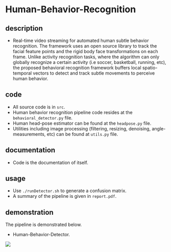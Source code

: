 # Human-Behavior-Recognition

## description
- Real-time video streaming for automated human subtle behavior recognition. The framework uses an open source library to track the facial feature points and the rigid body face transformations on each frame. Unlike activity recognition tasks, where the algorithm can only globally recognize  a certain activity (i.e soccer, basketball, running, etc),  the proposed behavioral recognition framework buffers local spatio-temporal vectors to detect and track subtle movements to perceive human behavior. 


## code
- All source code is in `src`.
- Human behavior recognition pipeline code resides at the `behavioral_detector.py` file.
- Human head-pose estimator can be found at the `headpose.py` file.
- Utilities including image processing (filtering, resizing, denoising, angle-measurements, etc) can be found at `utils.py` file.


## documentation
- Code is the documentation of itself.

## usage
- Use `./runDetector.sh` to generate a confusion matrix.
- A summary of the pipeline is given in `report.pdf`.

## demonstration
The pipeline is demonstrated below.

- Human-Behavior-Detector.

 ![](./video/behavior-detector.gif)
